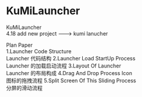 # KuMiLauncher
KuMiLauncher  
4.18 add new project ---> kumi lanucher  

Plan Paper  
1.Launcher Code Structure  
  Launcher 代码结构
2.Launcher Load StartUp Process  
  Launcher 的加载启动流程
3.Layout Of Launcher   
  Launcher 的布局构成
4.Drag And Drop Process Icon  
  图标的拖拽流程
5.Split Screen Of This Sliding Process  
  分屏的滑动流程
